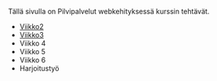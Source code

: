 Tällä sivulla on Pilvipalvelut webkehityksessä kurssin tehtävät.

- [Viikko2](vko2.md)
- [Viikko3](./vko3/index.html)
- Viikko 4
- Viikko 5
- Viikko 6
- Harjoitustyö
